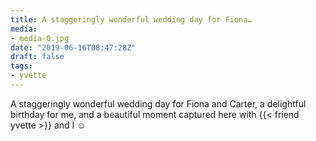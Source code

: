 ```yaml
---
title: A staggeringly wonderful wedding day for Fiona…
media:
- media-0.jpg
date: "2019-06-16T08:47:28Z"
draft: false
tags:
- yvette
---
```

A staggeringly wonderful wedding day for Fiona and Carter, a delightful birthday for me, and a beautiful moment captured here with {{< friend yvette >}} and I ☺️
